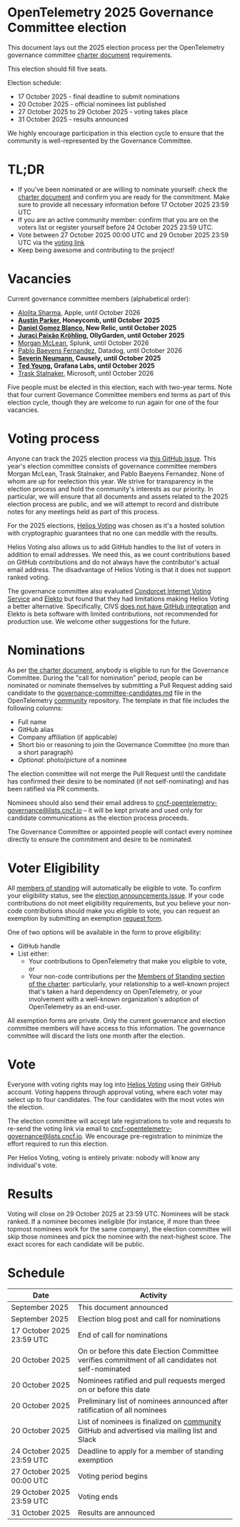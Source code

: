 # OpenTelemetry 2025 Governance Committee election

This document lays out the 2025 election process per the OpenTelemetry governance committee [charter document](../../governance-charter.md#eligibility-for-candidacy) requirements.

This election should fill five seats.

Election schedule:

* 17 October 2025 - final deadline to submit nominations
* 20 October 2025 - official nominees list published
* 27 October 2025 to 29 October 2025 - voting takes place
* 31 October 2025 - results announced

We highly encourage participation in this election cycle to ensure that the community is well-represented by the Governance Committee.

# TL;DR

* If you've been nominated or are willing to nominate yourself: check the [charter document](../../governance-charter.md) and confirm you are ready for the commitment. Make sure to provide all necessary information before 17 October 2025 23:59 UTC
* If you are an active community member: confirm that you are on the voters list or register yourself before 24 October 2025 23:59 UTC.
* Vote between 27 October 2025 00:00 UTC and 29 October 2025 23:59 UTC via the [voting link](https://github.com/open-telemetry/community/blob/main/elections/2025/governance-committee-election.md)
* Keep being awesome and contributing to the project!

# Vacancies

Current governance committee members (alphabetical order):

- [Alolita Sharma](https://github.com/alolita), Apple, until October 2026
- **[Austin Parker](https://github.com/austinlparker), Honeycomb, until October 2025**
- **[Daniel Gomez Blanco](https://github.com/danielgblanco), New Relic, until October 2025**
- **[Juraci Paixão Kröhling](https://github.com/jpkrohling), OllyGarden, until October 2025**
- [Morgan McLean](https://github.com/mtwo), Splunk, until October 2026
- [Pablo Baeyens Fernandez](https://github.com/mx-psi), Datadog, until October 2026
- **[Severin Neumann](https://github.com/svrnm), Causely, until October 2025**
- **[Ted Young](https://github.com/tedsuo), Grafana Labs, until October 2025**
- [Trask Stalnaker](https://github.com/trask), Microsoft, until October 2026

Five people must be elected in this election, each with two-year terms. Note that four current Governance Committee members end terms as part of this election cycle, though they are welcome to run again for one of the four vacancies.

# Voting process

Anyone can track the 2025 election process via [this GitHub issue](https://github.com/open-telemetry/community/issues/3001). This year's election committee consists of governance committee members Morgan McLean, Trask Stalnaker, and Pablo Baeyens Fernandez. None of whom are up for reelection this year.
We strive for transparency in the election process and hold the community's interests as our priority. In particular, we will ensure that all documents and assets related to the 2025 election process are public, and we will attempt to record and distribute notes for any meetings held as part of this process.

For the 2025 elections, [Helios Voting](https://vote.heliosvoting.org/) was chosen as it's a hosted solution with cryptographic guarantees that no one can meddle with the results. 

Helios Voting also allows us to add GitHub handles to the list of voters in addition to email addresses. We need this, as we count contributions based on GitHub contributions and do not always have the contributor's actual email address. The disadvantage of Helios Voting is that it does not support ranked voting.

The governance committee also evaluated [Condorcet Internet Voting Service](https://civs1.civs.us/) and [Elekto](https://elekto.dev/) but found that they had limitations making Helios Voting a better alternative. Specifically, CIVS [does not have GitHub integration](https://github.com/andrewcmyers/civs/issues/11) and Elekto is beta software with limited contributions, not recommended for production use. We welcome other suggestions for the future.

# Nominations

As per [the charter document](../../governance-charter.md#eligibility-for-candidacy), anybody is eligible to run for the Governance Committee. During the "call for nomination" period, people can be nominated or nominate themselves by submitting a Pull Request adding said candidate to the [governance-committee-candidates.md](./governance-committee-candidates.md) file in the OpenTelemetry [community](https://github.com/open-telemetry/community) repository. The template in that file includes the following columns:

* Full name
* GitHub alias
* Company affiliation (if applicable)
* Short bio or reasoning to join the Governance Committee (no more than a short paragraph)
* _Optional_: photo/picture of a nominee

The election committee will not merge the Pull Request until the candidate has confirmed their desire to be nominated (if not self-nominating) and has been ratified via PR comments.

Nominees should also send their email address to [cncf-opentelemetry-governance@lists.cncf.io](mailto:cncf-opentelemetry-governance@lists.cncf.io) – it will be kept private and used only for candidate communications as the election process proceeds.

The Governance Committee or appointed people will contact every nominee directly to ensure the commitment and desire to be nominated.

# Voter Eligibility

All [members of standing](../../governance-charter.md#members-of-standing) will automatically be eligible to vote. To confirm your eligibility status, see the [election announcements issue](https://github.com/open-telemetry/community/issues/3001). If your code contributions do not meet eligibility requirements, but you believe your non-code contributions should make you eligible to vote, you can request an exemption by submitting an exemption [request form](https://docs.google.com/forms/d/e/1FAIpQLSeSA09xDIv0uyb6vrP8xBbLjm8NsgihrG8GHxacbigF17sNDw/viewform?usp=dialog).

One of two options will be available in the form to prove eligibility:

* GitHub handle
* List either:
  * Your contributions to OpenTelemetry that make you eligible to vote, or
  * Your non-code contributions per the [Members of Standing section of the charter](../../governance-charter.md#members-of-standing): particularly, your relationship to a well-known project that's taken a hard dependency on OpenTelemetry, or your involvement with a well-known organization's adoption of OpenTelemetry as an end-user.

All exemption forms are private. Only the current governance and election committee members will have access to this information. The governance committee will discard the lists one month after the election.

# Vote

Everyone with voting rights may log into [Helios Voting](https://vote.heliosvoting.org/helios/elections/f94a7c58-990b-11f0-a16d-5270fb641b4c) using their GitHub account. Voting happens through approval voting, where each voter may select up to four candidates. The four candidates with the most votes win the election.

The election committee will accept late registrations to vote and requests to re-send the voting link via email to [cncf-opentelemetry-governance@lists.cncf.io](mailto:cncf-opentelemetry-governance@lists.cncf.io). We encourage pre-registration to minimize the effort required to run this election.

Per Helios Voting, voting is entirely private: nobody will know any individual's vote.

# Results

Voting will close on 29 October 2025 at 23:59 UTC. Nominees will be stack ranked. If a nominee becomes ineligible (for instance, if more than three topmost nominees work for the same company), the election committee will skip those nominees and pick the nominee with the next-highest score. The exact scores for each candidate will be public.

# Schedule

| Date                      | Activity                                                                                                                                   |
|---------------------------|--------------------------------------------------------------------------------------------------------------------------------------------|
| September 2025            | This document announced                                                                                                                    |
| September 2025            | Election blog post and call for nominations                                                                                                |
| 17 October 2025 23:59 UTC | End of call for nominations                                                                                                                |
| 20 October 2025           | On or before this date Election Committee verifies commitment of all candidates not self-nominated                                         |
| 20 October 2025           | Nominees ratified and pull requests merged on or before this date                                                                          |
| 20 October 2025           | Preliminary list of nominees announced after ratification of all nominees                                                                  |
| 20 October 2025           | List of nominees is finalized on [community](https://github.com/open-telemetry/community) GitHub and advertised via mailing list and Slack |
| 24 October 2025 23:59 UTC | Deadline to apply for a member of standing exemption                                                                                       |
| 27 October 2025 00:00 UTC | Voting period begins                                                                                                                       |
| 29 October 2025 23:59 UTC | Voting ends                                                                                                                                |
| 31 October 2025           | Results are announced                                                                                                                      |
